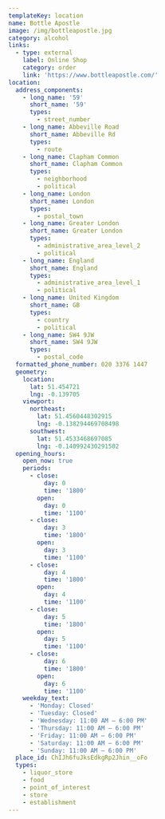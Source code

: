 ```yaml
---
templateKey: location
name: Bottle Apostle
image: /img/bottleapostle.jpg
category: alcohol
links:
  - type: external
    label: Online Shop
    category: order
    link: 'https://www.bottleapostle.com/'
location:
  address_components:
    - long_name: '59'
      short_name: '59'
      types:
        - street_number
    - long_name: Abbeville Road
      short_name: Abbeville Rd
      types:
        - route
    - long_name: Clapham Common
      short_name: Clapham Common
      types:
        - neighborhood
        - political
    - long_name: London
      short_name: London
      types:
        - postal_town
    - long_name: Greater London
      short_name: Greater London
      types:
        - administrative_area_level_2
        - political
    - long_name: England
      short_name: England
      types:
        - administrative_area_level_1
        - political
    - long_name: United Kingdom
      short_name: GB
      types:
        - country
        - political
    - long_name: SW4 9JW
      short_name: SW4 9JW
      types:
        - postal_code
  formatted_phone_number: 020 3376 1447
  geometry:
    location:
      lat: 51.454721
      lng: -0.139705
    viewport:
      northeast:
        lat: 51.4560448302915
        lng: -0.138294469708498
      southwest:
        lat: 51.4533468697085
        lng: -0.140992430291502
  opening_hours:
    open_now: true
    periods:
      - close:
          day: 0
          time: '1800'
        open:
          day: 0
          time: '1100'
      - close:
          day: 3
          time: '1800'
        open:
          day: 3
          time: '1100'
      - close:
          day: 4
          time: '1800'
        open:
          day: 4
          time: '1100'
      - close:
          day: 5
          time: '1800'
        open:
          day: 5
          time: '1100'
      - close:
          day: 6
          time: '1800'
        open:
          day: 6
          time: '1100'
    weekday_text:
      - 'Monday: Closed'
      - 'Tuesday: Closed'
      - 'Wednesday: 11:00 AM – 6:00 PM'
      - 'Thursday: 11:00 AM – 6:00 PM'
      - 'Friday: 11:00 AM – 6:00 PM'
      - 'Saturday: 11:00 AM – 6:00 PM'
      - 'Sunday: 11:00 AM – 6:00 PM'
  place_id: ChIJh6fuJksEdkgRp2Jhin__oFo
  types:
    - liquor_store
    - food
    - point_of_interest
    - store
    - establishment
---
```

